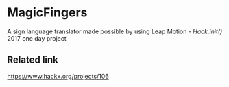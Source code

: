 # MagicFingers
A sign language translator made possible by using Leap Motion - _Hack.init()_ 2017 one day project

## Related link
https://www.hackx.org/projects/106
